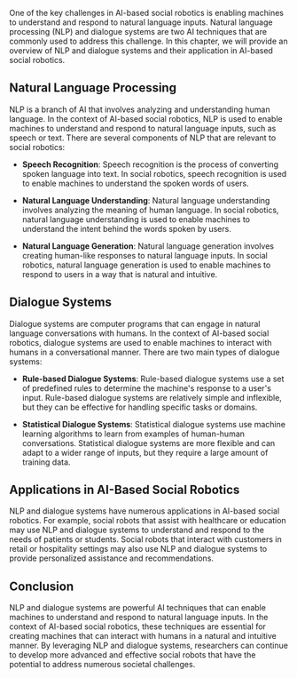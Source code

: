 
One of the key challenges in AI-based social robotics is enabling machines to understand and respond to natural language inputs. Natural language processing (NLP) and dialogue systems are two AI techniques that are commonly used to address this challenge. In this chapter, we will provide an overview of NLP and dialogue systems and their application in AI-based social robotics.

Natural Language Processing
---------------------------

NLP is a branch of AI that involves analyzing and understanding human language. In the context of AI-based social robotics, NLP is used to enable machines to understand and respond to natural language inputs, such as speech or text. There are several components of NLP that are relevant to social robotics:

* **Speech Recognition**: Speech recognition is the process of converting spoken language into text. In social robotics, speech recognition is used to enable machines to understand the spoken words of users.

* **Natural Language Understanding**: Natural language understanding involves analyzing the meaning of human language. In social robotics, natural language understanding is used to enable machines to understand the intent behind the words spoken by users.

* **Natural Language Generation**: Natural language generation involves creating human-like responses to natural language inputs. In social robotics, natural language generation is used to enable machines to respond to users in a way that is natural and intuitive.

Dialogue Systems
----------------

Dialogue systems are computer programs that can engage in natural language conversations with humans. In the context of AI-based social robotics, dialogue systems are used to enable machines to interact with humans in a conversational manner. There are two main types of dialogue systems:

* **Rule-based Dialogue Systems**: Rule-based dialogue systems use a set of predefined rules to determine the machine's response to a user's input. Rule-based dialogue systems are relatively simple and inflexible, but they can be effective for handling specific tasks or domains.

* **Statistical Dialogue Systems**: Statistical dialogue systems use machine learning algorithms to learn from examples of human-human conversations. Statistical dialogue systems are more flexible and can adapt to a wider range of inputs, but they require a large amount of training data.

Applications in AI-Based Social Robotics
----------------------------------------

NLP and dialogue systems have numerous applications in AI-based social robotics. For example, social robots that assist with healthcare or education may use NLP and dialogue systems to understand and respond to the needs of patients or students. Social robots that interact with customers in retail or hospitality settings may also use NLP and dialogue systems to provide personalized assistance and recommendations.

Conclusion
----------

NLP and dialogue systems are powerful AI techniques that can enable machines to understand and respond to natural language inputs. In the context of AI-based social robotics, these techniques are essential for creating machines that can interact with humans in a natural and intuitive manner. By leveraging NLP and dialogue systems, researchers can continue to develop more advanced and effective social robots that have the potential to address numerous societal challenges.
